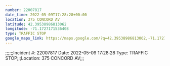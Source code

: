 ```yaml
---
number: 22007817
date_time: 2022-05-09T17:28:28+00:00
location: 375 CONCORD AV
latitude: 42.39538986813062
longitude: -71.1727171536408
type: TRAFFIC STOP
google_maps_link: https://maps.google.com/?q=42.39538986813062,-71.1727171536408
---
```


;;;;;;Incident #: 22007817  Date: 2022-05-09 17:28:28   Type: TRAFFIC STOP;;;Location: 375 CONCORD AV;;;
